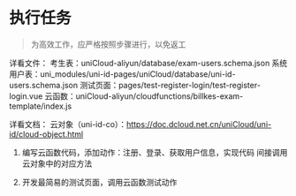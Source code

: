 # 执行任务

> 为高效工作，应严格按照步骤进行，以免返工

详看文件：
考生表：uniCloud-aliyun/database/exam-users.schema.json
系统用户表：uni_modules/uni-id-pages/uniCloud/database/uni-id-users.schema.json
测试页面：pages/test-register-login/test-register-login.vue
云函数：uniCloud-aliyun/cloudfunctions/billkes-exam-template/index.js

详看文档：
云对象（uni-id-co）：https://doc.dcloud.net.cn/uniCloud/uni-id/cloud-object.html

1. 编写云函数代码，添加动作：注册、登录、获取用户信息，实现代码
间接调用云对象中的对应方法

2. 开发最简易的测试页面，调用云函数测试动作
